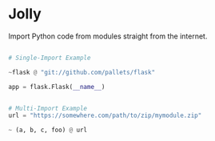 # Jolly

Import Python code from modules straight from the internet.

```py

# Single-Import Example

~flask @ "git://github.com/pallets/flask"

app = flask.Flask(__name__)


# Multi-Import Example
url = "https://somewhere.com/path/to/zip/mymodule.zip"

~ (a, b, c, foo) @ url


```